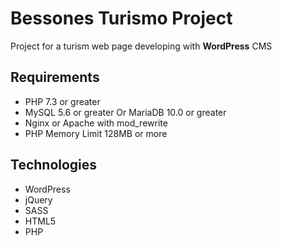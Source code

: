 # Bessones Turismo Project

Project for a turism web page developing with **WordPress** CMS

## Requirements

-   PHP 7.3 or greater
-   MySQL 5.6 or greater Or MariaDB 10.0 or greater
-   Nginx or Apache with mod_rewrite
-    PHP Memory Limit 128MB or more

## Technologies

- WordPress
- jQuery 
- SASS
- HTML5 
- PHP

